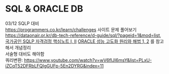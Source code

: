 # SQL & ORACLE DB
03/12 SQLP 대비   
https://programmers.co.kr/learn/challenges 사이트 문제 풀어보기  
https://dataonair.or.kr/db-tech-reference/d-guide/sql/?pageid=1&mod=list,  
[국가공인 SQLP 자격검정 핵심노트 I, II](http://www.kyobobook.co.kr/product/detailViewKor.laf?ejkGb=KOR&mallGb=KOR&barcode=9791191941005&orderClick=LEa&Kc=) 
[ORACLE 성능 고도화 원리와 해법 1, 2](http://www.kyobobook.co.kr/product/detailViewKor.laf?mallGb=KOR&ejkGb=KOR&barcode=9791196395742) 를 참고해서 개념정리  
서술형 대비도 해야함  
쿼리변환: https://www.youtube.com/watch?v=wV6fIJI6msY&list=PLxU-iZCqT52DFRbLFQIgGUFp-5En2DYRG&index=11  
